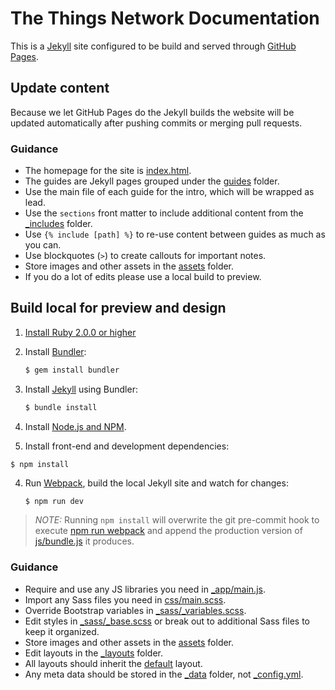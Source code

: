 The Things Network Documentation
================================

This is a [Jekyll](https://jekyllrb.com) site configured to be build and served through [GitHub Pages](https://help.github.com/articles/using-jekyll-as-a-static-site-generator-with-github-pages/).

## Update content

Because we let GitHub Pages do the Jekyll builds the website will be updated automatically after pushing commits or merging pull requests.

### Guidance

* The homepage for the site is [index.html](index.html).
* The guides are Jekyll pages grouped under the [guides](guides) folder.
* Use the main file of each guide for the intro, which will be wrapped as lead.
* Use the `sections` front matter to include additional content from the [_includes](_includes) folder.
* Use `{% include [path] %}` to re-use content between guides as much as you can.
* Use blockquotes (`>`) to create callouts for important notes.
* Store images and other assets in the [assets](assets) folder.
* If you do a lot of edits please use a local build to preview.

## Build local for preview and design

1. [Install Ruby 2.0.0 or higher](https://www.ruby-lang.org/en/downloads/)
2. Install [Bundler](http://bundler.io/):
	
	```bash
	$ gem install bundler
	```

3. Install [Jekyll](https://jekyllrb.com/) using Bundler:

	```bash
	$ bundle install
	```

4. Install [Node.js and NPM](https://nodejs.org/).

5. Install front-end and development dependencies:

  ```basg
  $ npm install
  ```

4. Run [Webpack](http://webpack.github.io/), build the local Jekyll site and watch for changes:

	```bash
	$ npm run dev
	```

> *NOTE:* Running `npm install` will overwrite the git pre-commit hook to execute [npm run webpack](package.json#L11) and append the production version of [js/bundle.js](js/bundle.js) it produces.
	
### Guidance

* Require and use any JS libraries you need in [_app/main.js](_app/main.js).
* Import any Sass files you need in [css/main.scss](css/main.scss).
* Override Bootstrap variables in [_sass/_variables.scss](_sass/_variables.scss).
* Edit styles in [_sass/_base.scss](_sass/_base.scss) or break out to additional Sass files to keep it organized.
* Store images and other assets in the [assets](assets) folder.
* Edit layouts in the [_layouts](_layouts) folder.
* All layouts should inherit the [default](_layouts/default.html) layout.
* Any meta data should be stored in the [_data](_data) folder, not [_config.yml](_config.yml).